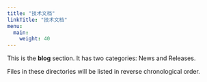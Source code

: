 ```yaml
---
title: "技术文档"
linkTitle: "技术文档"
menu:
  main:
    weight: 40
---
```


This is the **blog** section. It has two categories: News and Releases.

Files in these directories will be listed in reverse chronological order.
